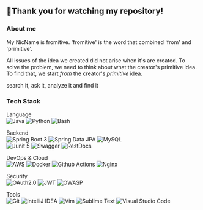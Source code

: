 ## 🙏Thank you for watching my repository!


<!--
**fromitive/fromitive** is a ✨ _special_ ✨ repository because its `README.md` (this file) appears on your GitHub profile.

Here are some ideas to get you started:

- 🔭 I’m currently working on ...
- 🌱 I’m currently learning ...
- 👯 I’m looking to collaborate on ...
- 🤔 I’m looking for help with ...
- 💬 Ask me about ...
- 📫 How to reach me: ...
- 😄 Pronouns: ...
- ⚡ Fun fact: ...
-->
### About me
My NicName is fromitive.
'fromitive' is the word that combined 'from' and 'primitive'.

All issues of the idea we created did not arise when it's are created.
To solve the problem, we need to think about what the creator's primitive idea.
To find that, we start *from* the creator's *primitive* idea.

search it, ask it, analyze it and find it

### Tech Stack

Language<br>
![Java](https://img.shields.io/badge/java-%23ED8B00.svg?style=flat&logo=openjdk&logoColor=white) ![Python](https://img.shields.io/badge/Python-14354C?style=flat&logo=python&logoColor=white) ![Bash](https://img.shields.io/badge/Shell_Script-121011?style=flat&logo=gnu-bash&logoColor=white)

Backend<br>
![Spring Boot 3](https://img.shields.io/badge/SpringBoot_3-6DB33F?style=flat&logo=springboot&logoColor=white) ![Spring Data JPA](https://img.shields.io/badge/Spring_Data_JPA-59666C?style=flat&logo=hibernate&logoColor=white) ![MySQL](https://img.shields.io/badge/MySQL_8-4479A1?style=flat&logo=mysql&logoColor=white) <br>![Junit 5](https://img.shields.io/badge/Junit5-25A162?style=flat&logo=junit5&logoColor=white) ![Swagger](https://img.shields.io/badge/Swagger-85EA2D?style=flat&logo=swagger&logoColor=black) ![RestDocs](https://img.shields.io/badge/RestDocs-6DB33F?style=flat&logo=spring&logoColor=white)

DevOps &amp; Cloud<br>
![AWS](https://img.shields.io/badge/amazon_AWS-232F3E?style=flat&logo=amazon-web-services&logoColor=white) ![Docker](https://img.shields.io/badge/Docker-0?style=flat&logo=docker&logoColor=white&color=2496ED) ![Github Actions](https://img.shields.io/badge/GitHub%20Actions-0?style=flat&logo=GitHub%20Actions&logoColor=white&color=%232088FF) ![Nginx](https://img.shields.io/badge/Nginx-009639?style=flat&logo=nginx&logoColor=white)

Security<br>
![OAuth2.0](https://img.shields.io/badge/OAuth2-0?style=flat&logo=auth0&logoColor=white&color=%23000000) ![JWT](https://img.shields.io/badge/JWT-black?style=flat&logo=JSON%20web%20tokens) ![OWASP](https://img.shields.io/badge/OWASP_Top_10-000000?style=flat&logo=owasp&logoColor=white)

Tools<br>
![Git](https://img.shields.io/badge/git-%23F05033.svg?style=flat&logo=git&logoColor=white) ![IntelliJ IDEA](https://img.shields.io/badge/IntelliJIDEA-000000.svg?style=flat&logo=intellij-idea&logoColor=white) ![Vim](https://img.shields.io/badge/VIM-%2311AB00.svg?style=flat&logo=vim&logoColor=white) ![Sublime Text](https://img.shields.io/badge/sublime_text-%23575757.svg?style=flat&logo=sublime-text&logoColor=important) ![Visual Studio Code](https://img.shields.io/badge/Visual%20Studio%20Code-0078d7.svg?style=flat&logo=visual-studio-code&logoColor=white)
